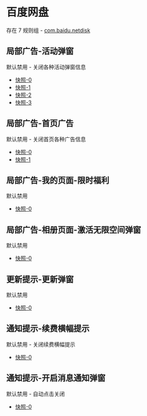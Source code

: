 # 百度网盘

存在 7 规则组 - [com.baidu.netdisk](/src/apps/com.baidu.netdisk.ts)

## 局部广告-活动弹窗

默认禁用 - 关闭各种活动弹窗信息

- [快照-0](https://i.gkd.li/import/12642505)
- [快照-1](https://i.gkd.li/import/12923937)
- [快照-2](https://i.gkd.li/import/13806852)
- [快照-3](https://i.gkd.li/import/12783106)

## 局部广告-首页广告

默认禁用 - 关闭首页各种广告信息

- [快照-0](https://i.gkd.li/import/12706544)
- [快照-1](https://i.gkd.li/import/12706544)

## 局部广告-我的页面-限时福利

默认禁用

- [快照-0](https://i.gkd.li/import/12706549)

## 局部广告-相册页面-激活无限空间弹窗

默认禁用

- [快照-0](https://i.gkd.li/import/12648987)

## 更新提示-更新弹窗

默认禁用

- [快照-0](https://i.gkd.li/import/12863984)

## 通知提示-续费横幅提示

默认禁用 - 关闭续费横幅提示

- [快照-0](https://i.gkd.li/import/12924036)

## 通知提示-开启消息通知弹窗

默认禁用 - 自动点击关闭

- [快照-0](https://i.gkd.li/import/12923936)
